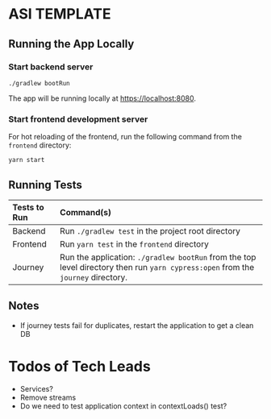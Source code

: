 # ASI TEMPLATE


## Running the App Locally
### Start backend server
```shell script
./gradlew bootRun
```

The app will be running locally at [https://localhost:8080](https://localhost:8080).

### Start frontend development server
For hot reloading of the frontend, run the following command from the `frontend` directory:
```shell script
yarn start
```

## Running Tests
| Tests to Run       | Command(s)           |
| :----------------- |:---------------------|
| Backend | Run `./gradlew test` in the project root directory |
| Frontend | Run `yarn test` in the `frontend` directory |
| Journey | Run the application: `./gradlew bootRun` from the top level directory then run `yarn cypress:open` from the `journey` directory.|


## Notes
* If journey tests fail for duplicates, restart the application to get a clean DB

# Todos of Tech Leads
* Services?
* Remove streams
* Do we need to test application context in contextLoads() test?